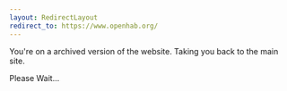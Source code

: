 ```yaml
---
layout: RedirectLayout
redirect_to: https://www.openhab.org/
---
```


You're on a archived version of the website.
Taking you back to the main site.

Please Wait...